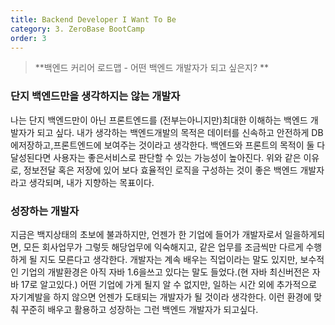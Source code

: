 ```yaml
---
title: Backend Developer I Want To Be
category: 3. ZeroBase BootCamp
order: 3
---
```


> **백엔드 커리어 로드맵 - 어떤 백엔드 개발자가 되고 싶은지? **


### 단지 백엔드만을 생각하지는 않는 개발자

나는 단지 백엔드만이 아닌 프론트엔드를 (전부는아니지만)최대한 이해하는 백엔드 개발자가 되고 싶다. 
내가 생각하는 백엔드개발의 목적은 데이터를 신속하고 안전하게 DB에저장하고,프론트엔드에 보여주는 것이라고 생각한다. 백엔드와 프론트의 목적이 둘 다 달성된다면 사용자는 좋은서비스로 판단할 수 있는 가능성이 높아진다. 
위와 같은 이유로, 정보전달 혹은 저장에 있어 보다 효율적인 로직을 구성하는 것이 좋은 백엔드 개발자라고 생각되며, 내가 지향하는 목표이다. 

### 성장하는 개발자

지금은 백지상태의 초보에 불과하지만, 언젠가 한 기업에 들어가 개발자로서 일을하게되면, 모든 회사업무가 그렇듯 해당업무에 익숙해지고, 같은 업무를 조금씩만 다르게 수행하게 될 지도 모른다고 생각한다. 
개발자는 계속 배우는 직업이라는 말도 있지만, 보수적인 기업의 개발환경은 아직 자바 1.6을쓰고 있다는 말도 들었다.(현 자바 최신버전은 자바 17로 알고있다.) 어떤 기업에 가게 될지 알 수 없지만, 일하는 시간 외에 추가적으로 자기계발을 하지 않으면 언젠가 도태되는 개발자가 될 것이라 생각한다. 
이런 환경에 맞춰 꾸준히 배우고 활용하고 성장하는 그런 백엔드 개발자가 되고싶다. 
